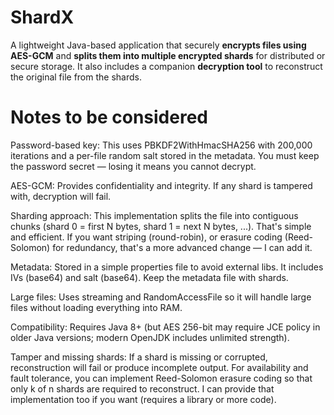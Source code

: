 # ShardX
A lightweight Java-based application that securely **encrypts files using AES-GCM** and **splits them into multiple encrypted shards** for distributed or secure storage.   It also includes a companion **decryption tool** to reconstruct the original file from the shards.

# Notes to be considered
Password-based key: This uses PBKDF2WithHmacSHA256 with 200,000 iterations and a per-file random salt stored in the metadata. You must keep the password secret — losing it means you cannot decrypt.

AES-GCM: Provides confidentiality and integrity. If any shard is tampered with, decryption will fail.

Sharding approach: This implementation splits the file into contiguous chunks (shard 0 = first N bytes, shard 1 = next N bytes, ...). That's simple and efficient. If you want striping (round-robin), or erasure coding (Reed-Solomon) for redundancy, that's a more advanced change — I can add it.

Metadata: Stored in a simple properties file to avoid external libs. It includes IVs (base64) and salt (base64). Keep the metadata file with shards.

Large files: Uses streaming and RandomAccessFile so it will handle large files without loading everything into RAM.

Compatibility: Requires Java 8+ (but AES 256-bit may require JCE policy in older Java versions; modern OpenJDK includes unlimited strength).

Tamper and missing shards: If a shard is missing or corrupted, reconstruction will fail or produce incomplete output. For availability and fault tolerance, you can implement Reed-Solomon erasure coding so that only k of n shards are required to reconstruct. I can provide that implementation too if you want (requires a library or more code).
